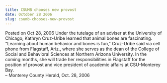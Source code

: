 ```yaml
---
title: CSUMB chooses new provost
date: October 28 2006
slug: csumb-chooses-new-provost
---
```


 



<span class="date">Posted on Oct 28, 2006    </span>
Under the tutelage of an adviser at the University of Chicago,
Kathryn Cruz-Uribe learned that animal bones are fascinating.
&quot;Learning about human behavior and bones is fun,&quot; Cruz-Uribe said
via cell phone from Flagstaff, Ariz., where she serves as the dean
of the College of Social and Behavioral Sciences at Northern
Arizona University. In the coming months, she will trade her
responsibilities in Flagstaff for the position of provost and vice
president of academic affairs at CSU-Monterey Bay.<br>
&#x2013; Monterey County Herald, Oct. 28, 2006<br/></br>




 
